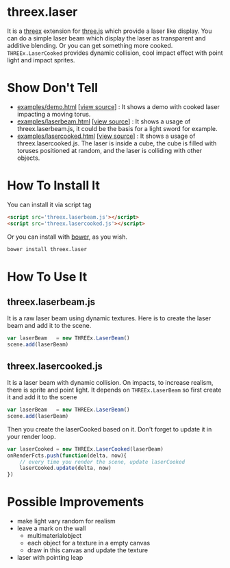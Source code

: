 threex.laser
============

It is a 
[threex](http://jeromeetienne.github.io/threex/) extension 
for 
[three.js](http://threejs.org)
which provide a laser like display.
You can do a simple laser beam which display the laser as transparent and additive blending.
Or you can get something more cooked.
```THREEx.LaserCooked``` provides dynamic collision, cool impact effect with point light and
impact sprites.


Show Don't Tell
===============
* [examples/demo.html](http://jeromeetienne.github.io/threex.laser/examples/demo.html)
\[[view source](https://github.com/jeromeetienne/threex.laser/blob/master/examples/demo.html)\] :
It shows a demo with cooked laser impacting a moving torus.
* [examples/laserbeam.html](http://jeromeetienne.github.io/threex.laser/examples/laserbeam.html)
\[[view source](https://github.com/jeromeetienne/threex.laser/blob/master/examples/laserbeam.html)\] :
It shows a usage of threex.laserbeam.js, it could be the basis for a light sword for example.
* [examples/lasercooked.html](http://jeromeetienne.github.io/threex.laser/examples/lasercooked.html)
\[[view source](https://github.com/jeromeetienne/threex.laser/blob/master/examples/lasercooked.html)\] :
It shows a usage of threex.lasercooked.js. The laser is inside a cube, the cube is
filled with toruses positioned at random, and the laser is colliding with other objects.

How To Install It
=================

You can install it via script tag

```html
<script src='threex.laserbeam.js'></script>
<script src='threex.lasercooked.js'></script>
```

Or you can install with [bower](http://bower.io/), as you wish.

```bash
bower install threex.laser
```



How To Use It
=============

## threex.laserbeam.js
It is a raw laser beam using dynamic textures.
Here is to create the laser beam and add it to the scene.

```javascript
var laserBeam	= new THREEx.LaserBeam()
scene.add(laserBeam)
```

## threex.lasercooked.js
It is a laser beam with dynamic collision. 
On impacts, to increase realism, there is sprite and point light.
It depends on ```THREEx.LaserBeam``` so first create it and add it to the scene

```javascript
var laserBeam	= new THREEx.LaserBeam()
scene.add(laserBeam)
```

Then you create the laserCooked based on it. Don't forget to update it in your render loop.

```javascript
var laserCooked	= new THREEx.LaserCooked(laserBeam)
onRenderFcts.push(function(delta, now){
	// every time you render the scene, update laserCooked
	laserCooked.update(delta, now)
})
```


Possible Improvements
=====================
* make light vary random for realism
* leave a mark on the wall
  * multimaterialobject
  * each object for a texture in a empty canvas
  * draw in this canvas and update the texture
* laser with pointing leap 
